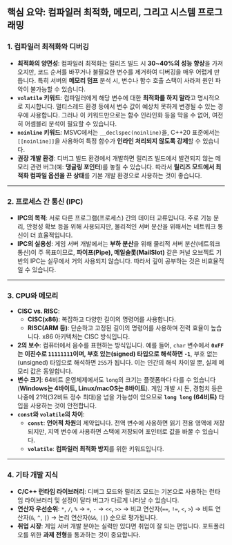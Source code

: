 ## 핵심 요약: 컴파일러 최적화, 메모리, 그리고 시스템 프로그래밍

### 1. 컴파일러 최적화와 디버깅

* **최적화의 양면성**: 컴파일러 최적화는 릴리즈 빌드 시 **30~40%의 성능 향상**을 가져오지만, 코드 순서를 바꾸거나 불필요한 변수를 제거하여 디버깅을 매우 어렵게 만듭니다. 특히 서버의 **메모리 덤프** 분석 시, 변수나 함수 호출 스택이 사라져 원인 파악이 불가능할 수 있습니다.
* **`volatile` 키워드**: 컴파일러에게 해당 변수에 대한 **최적화를 하지 말라**고 명시적으로 지시합니다. 멀티스레드 환경 등에서 변수 값이 예상치 못하게 변경될 수 있는 경우에 사용합니다. 그러나 이 키워드만으로는 함수 인라인화 등을 막을 수 없어, 여전히 어셈블리 분석이 필요할 수 있습니다.
* **`noinline` 키워드**: MSVC에서는 `__declspec(noinline)`을, C++20 표준에서는 `[[noinline]]`을 사용하여 특정 함수가 **인라인 처리되지 않도록 강제**할 수 있습니다.
* **권장 개발 환경**: 디버그 빌드 환경에서 개발하면 릴리즈 빌드에서 발견되지 않는 메모리 관련 버그(예: **댕글링 포인터**)를 놓칠 수 있습니다. 따라서 **릴리즈 모드에서 최적화 컴파일 옵션을 끈 상태**를 기본 개발 환경으로 사용하는 것이 좋습니다.

---

### 2. 프로세스 간 통신 (IPC)

* **IPC의 목적**: 서로 다른 프로그램(프로세스) 간의 데이터 교류입니다. 주로 기능 분리, 안정성 확보 등을 위해 사용되지만, 물리적인 서버 분산을 위해서는 네트워크 통신이 더 효율적입니다.
* **IPC의 실용성**: 게임 서버 개발에서는 **부하 분산**을 위해 물리적 서버 분산(네트워크 통신)이 주 목표이므로, **파이프(Pipe), 메일슬롯(MailSlot)** 같은 커널 오브젝트 기반의 IPC는 실무에서 거의 사용되지 않습니다. 따라서 깊이 공부하는 것은 비효율적일 수 있습니다.

---

### 3. CPU와 메모리

* **CISC vs. RISC**:
    * **CISC(x86)**: 복잡하고 다양한 길이의 명령어를 사용합니다.
    * **RISC(ARM 등)**: 단순하고 고정된 길이의 명령어를 사용하며 전력 효율이 높습니다. x86 아키텍처는 CISC 방식입니다.
* **2의 보수**: 컴퓨터에서 음수를 표현하는 방식입니다. 예를 들어, `char` 변수에서 **`0xFF`는 이진수로 `11111111`이며, 부호 있는(signed) 타입으로 해석하면 `-1`**, 부호 없는(unsigned) 타입으로 해석하면 `255`가 됩니다. 이는 인간의 해석 차이일 뿐, 실제 메모리 값은 동일합니다.
* **변수 크기**: 64비트 운영체제에서도 `long`의 크기는 플랫폼마다 다를 수 있습니다 (**Windows는 4바이트, Linux/macOS는 8바이트**). 게임 개발 시 돈, 경험치 등은 나중에 21억(32비트 정수 최대)을 넘을 가능성이 있으므로 **`long long` (64비트)** 타입을 사용하는 것이 안전합니다.
* **`const`와 `volatile`의 차이**:
    * **`const`**: **언어적 차원**의 제약입니다. 전역 변수에 사용하면 읽기 전용 영역에 저장되지만, 지역 변수에 사용하면 스택에 저장되어 포인터로 값을 바꿀 수 있습니다.
    * **`volatile`**: **컴파일러 최적화 방지**를 위한 키워드입니다.

---

### 4. 기타 개발 지식

* **C/C++ 런타임 라이브러리**: 디버그 모드와 릴리즈 모드는 기본으로 사용하는 런타임 라이브러리 및 설정이 달라 버그가 다르게 나타날 수 있습니다.
* **연산자 우선순위**: `*`, `/`, `%` → `+`, `-` → `<<`, `>>` → 비교 연산자(`==`, `!=`, `<`, `>`) → 비트 연산자(`&`, `^`, `|`) → 논리 연산자(`&&`, `||`) 순으로 평가됩니다.
* **취업 시장**: 게임 서버 개발 분야는 실력만 있다면 취업이 잘 되는 편입니다. 포트폴리오를 위한 **과제 전형**을 통과하는 것이 중요합니다.